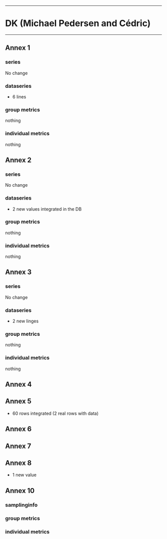 -----------------------------------------------------------
# DK (Michael Pedersen and Cédric)
-----------------------------------------------------------

## Annex 1

### series
No change
### dataseries
* 6 lines

### group metrics
nothing

### individual metrics
nothing
## Annex 2

### series
No change
### dataseries
* 2 new values integrated in the DB

### group metrics
nothing

### individual metrics
nothing


## Annex 3

### series
No change
### dataseries
* 2 new linges

### group metrics
nothing

### individual metrics
nothing


## Annex 4



## Annex 5

* 60 rows integrated (2 real rows with data)



## Annex 6



## Annex 7



## Annex 8

* 1 new value

## Annex 10

### samplinginfo


### group metrics


### individual metrics

